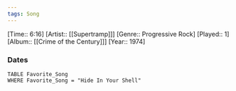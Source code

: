 ```yaml
---
tags: Song  
---
```

[Time:: 6:16]
[Artist:: [[Supertramp]]]
[Genre:: Progressive Rock]
[Played:: 1]
[Album:: [[Crime of the Century]]]
[Year:: 1974]
### Dates
````dataview
TABLE Favorite_Song
WHERE Favorite_Song = "Hide In Your Shell"
````